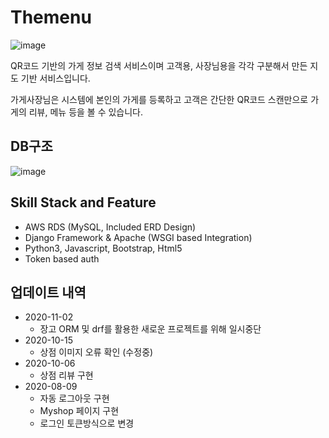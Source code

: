 # Themenu
![image](https://user-images.githubusercontent.com/44844956/95176690-2e991400-07f8-11eb-99de-c47b969eaf03.png)
  

QR코드 기반의 가게 정보 검색 서비스이며 고객용, 사장님용을 각각 구분해서 만든 지도 기반 서비스입니다.

가게사장님은 시스템에 본인의 가게를 등록하고 고객은 간단한 QR코드 스캔만으로 가게의 리뷰, 메뉴 등을 볼 수 있습니다.

## DB구조

![image](https://user-images.githubusercontent.com/44844956/95176541-f8f42b00-07f7-11eb-9cf9-7f1f1ac7a4eb.png)


## Skill Stack and Feature 

- AWS RDS (MySQL, Included ERD Design) 
- Django Framework & Apache (WSGI based Integration)  
- Python3, Javascript, Bootstrap, Html5  
- Token based auth

## 업데이트 내역
- 2020-11-02
	- 장고 ORM 및 drf를 활용한 새로운 프로젝트를 위해 일시중단
- 2020-10-15
	- 상점 이미지 오류 확인 (수정중)
- 2020-10-06
	- 상점 리뷰 구현
- 2020-08-09
	- 자동 로그아웃 구현
	- Myshop 페이지 구현
	- 로그인 토큰방식으로 변경
